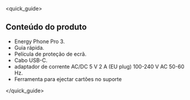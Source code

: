 <quick_guide>
## Conteúdo do produto

* Energy Phone Pro 3.
* Guia rápida.
* Película de proteção de ecrã.
* Cabo USB-C.
* adaptador de corrente AC/DC 5 V 2 A (EU plug) 100-240 V AC 50-60 Hz.
* Ferramenta para ejectar cartões no suporte

</quick_guide>
